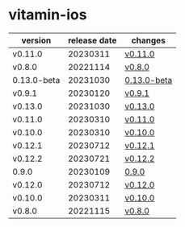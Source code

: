 # vitamin-ios	


|version|release date|changes|
|---|---|---|
|v0.11.0|20230311|[v0.11.0](./v0.11.0-20230311.md)|
|v0.8.0|20221114|[v0.8.0](./v0.8.0-20221114.md)|
|0.13.0-beta|20231030|[0.13.0-beta](./0.13.0-beta-20231030.md)|
|v0.9.1|20230120|[v0.9.1](./v0.9.1-20230120.md)|
|v0.13.0|20231030|[v0.13.0](./v0.13.0-20231030.md)|
|v0.11.0|20230310|[v0.11.0](./v0.11.0-20230310.md)|
|v0.10.0|20230310|[v0.10.0](./v0.10.0-20230310.md)|
|v0.12.1|20230712|[v0.12.1](./v0.12.1-20230712.md)|
|v0.12.2|20230721|[v0.12.2](./v0.12.2-20230721.md)|
|0.9.0|20230109|[0.9.0](./0.9.0-20230109.md)|
|v0.12.0|20230712|[v0.12.0](./v0.12.0-20230712.md)|
|v0.10.0|20230311|[v0.10.0](./v0.10.0-20230311.md)|
|v0.8.0|20221115|[v0.8.0](./v0.8.0-20221115.md)|
